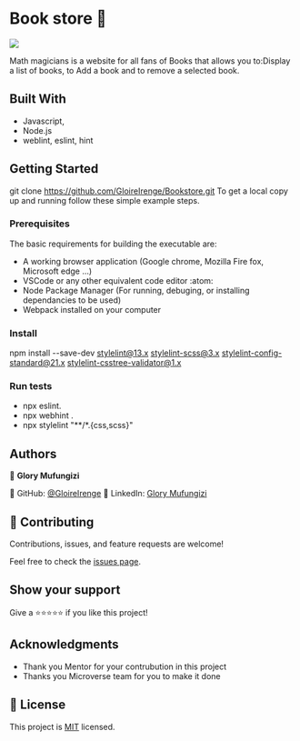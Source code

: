 # Book store :diamond_shape_with_a_dot_inside:
![](https://img.shields.io/badge/Microverse-blueviolet)

Math magicians is a website for all fans of Books that allows you to:Display a list of books, to Add a book and to remove a selected book.
## Built With
- Javascript,
- Node.js
- weblint, eslint, hint

## Getting Started
git clone https://github.com/GloireIrenge/Bookstore.git
To get a local copy up and running follow these simple example steps.

### Prerequisites
The basic requirements for building the executable are:

- A working browser application (Google chrome, Mozilla Fire fox, Microsoft edge ...)
- VSCode or any other equivalent code editor :atom:
- Node Package Manager (For running, debuging, or installing dependancies to be used)
- Webpack installed on your computer

### Install
npm install --save-dev stylelint@13.x stylelint-scss@3.x stylelint-config-standard@21.x stylelint-csstree-validator@1.x

### Run tests
- npx eslint.
- npx webhint .
- npx stylelint "**/*.{css,scss}"

## Authors

👤 **Glory Mufungizi**

:diamond_shape_with_a_dot_inside: GitHub: [@GloireIrenge](https://github.com/GloireIrenge)
:diamond_shape_with_a_dot_inside: LinkedIn: [Glory Mufungizi](https://www.linkedin.com/in/glory-mufungizi-678940202/)


## 🤝 Contributing

Contributions, issues, and feature requests are welcome!

Feel free to check the [issues page](../../issues/).

## Show your support

Give a ⭐️⭐️⭐️⭐️⭐️ if you like this project!

## Acknowledgments

- Thank you Mentor for your contrubution in this project
- Thanks you Microverse team for you to make it done



## 📝 License

This project is [MIT](./MIT.md) licensed.



